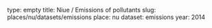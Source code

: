 type: empty
title: Niue / Emissions of pollutants
slug: places/nu/datasets/emissions
place: nu
dataset: emissions
year: 2014
